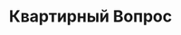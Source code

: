 --- 
title: "Квартирный Вопрос" 
 
town: "Евпатория" 
tel: ["+38 06569 70272, +38 066 1177030"] 
address: "Россия, АР Крым, улица Интернациональная, д. 146А" 
mail: "" 
--- 